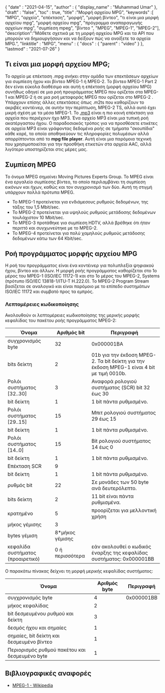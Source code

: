 {
  "date" : "2021-04-15",
  "author" : {
    "display_name" : "Muhammad Umar"
},
  "draft" : "false",
  "toc" : true,
  "title" :"Μορφή αρχείου MPG",
  "keywords" :[ "MPG", "αρχείο", "επέκταση", "μορφή", "μορφή βίντεο", "τι είναι μια μορφή αρχείου mpg", "μορφή αρχείου mpg", "πρόγραμμα αναπαραγωγής αρχείων mpg", "συμπίεση mpeg", "βίντεο ", "MPEG", "MPEG-1", "MPEG-2"],
  "description":"Μάθετε σχετικά με τη μορφή αρχείου MPG και τα API που μπορούν να δημιουργήσουν και να δείξουν πώς να ανοίξετε τα αρχεία MPG.",
  "linktitle" : "MPG",
  "menu" : {
    "docs" : {
      "parent" : "video"
}
},
  "lastmod" : "2021-07-26"
}

## Τι είναι μια μορφή αρχείου MPG; ##

Το αρχείο με επέκταση .mpg ανήκει στην ομάδα των επεκτάσεων αρχείων για συμπίεση ήχου και βίντεο MPEG-1 ή MPEG-2. Το βίντεο MPEG-1 Part 2 δεν είναι εύκολα διαθέσιμο και αυτή η επέκταση (μορφή αρχείου MPG) συνήθως οδηγεί σε μια ροή προγράμματος MPEG που ορίζεται στα MPEG-1 και MPEG-2 ή σε μια ροή μεταφοράς MPEG που ορίζεται στο MPEG-2 . Υπάρχουν επίσης άλλες επεκτάσεις όπως .m2ts που καθορίζουν το ακριβές κοντέινερ, σε αυτήν την περίπτωση, MPEG-2 TS, αλλά αυτό έχει μικρή σχέση με τα μέσα MPEG-1. Το [.mp3](/audio/mp3/) είναι η πιο κοινή επέκταση για αρχεία που περιέχουν ήχο MP3. Ένα αρχείο MP3 είναι μια τυπική ροή ακατέργαστου ήχου. Ο παραδοσιακός τρόπος για να προσθέσετε ετικέτες σε αρχεία MP3 είναι γράφοντας δεδομένα ροής σε τμήματα "σκουπίδια" κάθε καρέ, τα οποία αποθηκεύουν τις πληροφορίες πολυμέσων αλλά απορρίπτονται από το **mpg file player**. Αυτή είναι μια παρόμοια τεχνική που χρησιμοποιείται για την προσθήκη ετικετών στα αρχεία AAC, αλλά λιγότερο υποστηρίζεται στις μέρες μας.

## Συμπίεση MPEG ##

Το όνομα MPEG σημαίνει Moving Pictures Experts Group. Το MPEG είναι ένα εργαλείο συμπίεσης βίντεο, το οποίο περιλαμβάνει τη συμπίεση εικόνων και ήχων, καθώς και τον συγχρονισμό των δύο.
Αυτή τη στιγμή υπάρχουν πολλά πρότυπα MPEG.

- Το MPEG-1 προτείνεται για ενδιάμεσους ρυθμούς δεδομένων, της τάξης του 1,5 Mbit/sec.
- Το MPEG-2 προτείνεται για υψηλούς ρυθμούς μετάδοσης δεδομένων τουλάχιστον 10 Mbit/sec.
- Το MPEG-3 προτάθηκε για συμπίεση HDTV, αλλά βρέθηκε ότι ήταν περιττό και συγχωνεύτηκε με το MPEG-2.
- Το MPEG-4 προτείνεται για πολύ χαμηλούς ρυθμούς μετάδοσης δεδομένων κάτω των 64 Kbit/sec.


## Ροή προγράμματος μορφής αρχείου MPG ##

Η ροή του προγράμματος είναι ένα κοντέινερ για πολυπλεξία ψηφιακού ήχου, βίντεο και άλλων. Η μορφή ροής προγράμματος καθορίζεται στο 1ο μέρος του MPEG-1 (ISO/IEC 11172-1) και στο 1ο μέρος του MPEG-2, Systems (πρότυπο ISO/IEC 13818-1/ITU-T H.222.0). Το MPEG-2 Program Stream βασίζεται σε αναλογικό και είναι παρόμοιο με το επίπεδο συστημάτων ISO/IEC 11172 και συμβατό προς τα εμπρός.

### Λεπτομέρειες κωδικοποίησης ###

Ακολουθούν οι λεπτομέρειες κωδικοποίησης της μερικής μορφής κεφαλίδας του πακέτου ροής προγράμματος MPEG-2:

| Όνομα | Αριθμός bit | Περιγραφή |
---|---|---|
| συγχρονισμός byte | 32 | 0x000001BA |
| bits δείκτη | 2 | 01b για την έκδοση MPEG-2. Τα bit δείκτη για την έκδοση MPEG-1 είναι 4 bit με τιμή 0010b. |
| Ρολόι συστήματος [32..30] | 3 | Αναφορά ρολογιού συστήματος (SCR) bit 32 έως 30 |
| bit δείκτη | 1 | 1 bit πάντα ρυθμισμένο. |
| Ρολόι συστήματος [29..15] | 15 | Μπιτ ρολογιού συστήματος 29 έως 15 |
| bit δείκτη | 1 | 1 bit πάντα ρυθμισμένο. |
| Ρολόι συστήματος [14..0] | 15 | Bit ρολογιού συστήματος 14 έως 0 |
| bit δείκτη | 1 | 1 bit πάντα ρυθμισμένο. |
| Επέκταση SCR | 9 | |
| bit δείκτη | 1 | 1 bit πάντα ρυθμισμένο. |
| ρυθμός bit | 22 | Σε μονάδες των 50 byte ανά δευτερόλεπτο. |
| bits δείκτη | 2 | 11 bit είναι πάντα ρυθμισμένα. |
| κρατημένο | 5 | προορίζεται για μελλοντική χρήση |
| μήκος γέμισης | 3 | |
| bytes γέμιση | 8*μήκος γέμισης | |
| κεφαλίδα συστήματος (προαιρετικό) | 0 ή περισσότερα | εάν ακολουθεί ο κωδικός έναρξης της κεφαλίδας συστήματος: 0x000001BB |

Ο παρακάτω πίνακας δείχνει τη μορφή μερικής κεφαλίδας συστήματος:

| Όνομα | Αριθμός byte | Περιγραφή |
---|---|---|
| συγχρονισμός byte | 4 | 0x000001BB |
| μήκος κεφαλίδας | 2 | |
| bit δεσμευμένου ρυθμού και δείκτη | 3 | |
| δεσμός ήχου και σημαίες | 1 | |
| σημαίες, bit δείκτη και δεσμευμένο βίντεο | 1 | |
| Περιορισμός ρυθμού πακέτου και δεσμευμένο byte | 1 | |


## Βιβλιογραφικές αναφορές ##

- [MPEG-1 - Wikipedia](https://en.wikipedia.org/wiki/MPEG-1)



